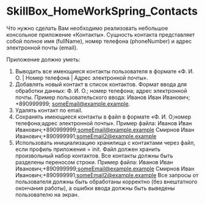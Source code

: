 # SkillBox_HomeWorkSpring_Contacts
Что нужно сделать
Вам необходимо реализовать небольшое консольное приложение «Контакты». Сущность контакта представляет собой полное имя (fullName), номер телефона (phoneNumber) и адрес электронной почты (email).

Приложение должно уметь:

1. Выводить все имеющиеся контакты пользователя в формате «Ф. И. О. | Номер телефона | Адрес электронной почты».
2. Добавлять новый контакт в список контактов. Формат ввода для обработки данных: Ф. И. О.; номер телефона; адрес электронной почты.
   Пример пользовательского ввода: Иванов Иван Иванович; +890999999; someEmail@example.example.
3. Удалять контакт по email.
4. Сохранять имеющиеся контакты в файл в формате «Ф. И. О;номер телефона;адрес электронной почты».
   Пример файла:
   Иванов Иван Иванович;+890999999;someEmail@example.example
   Смирнов Иван Иванович;+890999991;someEmail2@example.example
5. Использовать инициализацию хранилища с контактами через файл, если профиль приложения = init. Файл должен хранить произвольный набор контактов. Все контакты должны быть разделены 
   переносом строки.
   Пример файла:
   Иванов Иван Иванович;+890999999;someEmail@example.example
   Смирнов Иван Иванович;+890999991;someEmail2@example.example
   Все запросы от пользователя должны быть обработаны корректно (без внештатного окончания работы), а ошибки ввода должны быть выведены пользователю на экран.
